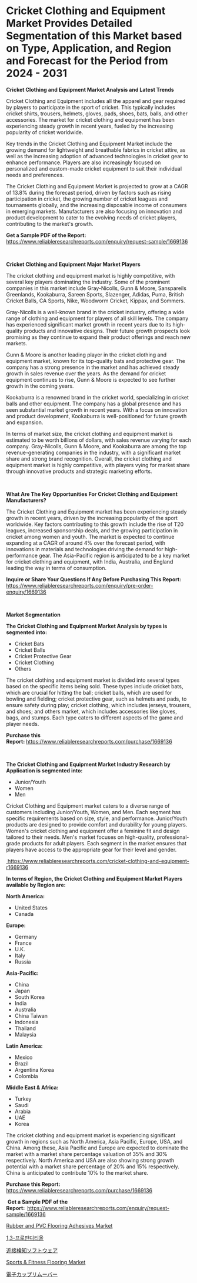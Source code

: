 <p><h1>Cricket Clothing and Equipment Market Provides Detailed Segmentation of this Market based on Type, Application, and Region and Forecast for the Period from 2024 - 2031</h1></p><p><strong>Cricket Clothing and Equipment Market Analysis and Latest Trends</strong></p>
<p><p>Cricket Clothing and Equipment includes all the apparel and gear required by players to participate in the sport of cricket. This typically includes cricket shirts, trousers, helmets, gloves, pads, shoes, bats, balls, and other accessories. The market for cricket clothing and equipment has been experiencing steady growth in recent years, fueled by the increasing popularity of cricket worldwide.</p><p>Key trends in the Cricket Clothing and Equipment Market include the growing demand for lightweight and breathable fabrics in cricket attire, as well as the increasing adoption of advanced technologies in cricket gear to enhance performance. Players are also increasingly focused on personalized and custom-made cricket equipment to suit their individual needs and preferences.</p><p>The Cricket Clothing and Equipment Market is projected to grow at a CAGR of 13.8% during the forecast period, driven by factors such as rising participation in cricket, the growing number of cricket leagues and tournaments globally, and the increasing disposable income of consumers in emerging markets. Manufacturers are also focusing on innovation and product development to cater to the evolving needs of cricket players, contributing to the market's growth.</p></p>
<p><strong>Get a Sample PDF of the Report:&nbsp;</strong> <a href="https://www.reliableresearchreports.com/enquiry/request-sample/1669136">https://www.reliableresearchreports.com/enquiry/request-sample/1669136</a></p>
<p>&nbsp;</p>
<p><strong>Cricket Clothing and Equipment Major Market Players</strong></p>
<p><p>The cricket clothing and equipment market is highly competitive, with several key players dominating the industry. Some of the prominent companies in this market include Gray-Nicolls, Gunn & Moore, Sanspareils Greenlands, Kookaburra, Sareen Sports, Slazenger, Adidas, Puma, British Cricket Balls, CA Sports, Nike, Woodworm Cricket, Kippax, and Sommers.</p><p>Gray-Nicolls is a well-known brand in the cricket industry, offering a wide range of clothing and equipment for players of all skill levels. The company has experienced significant market growth in recent years due to its high-quality products and innovative designs. Their future growth prospects look promising as they continue to expand their product offerings and reach new markets.</p><p>Gunn & Moore is another leading player in the cricket clothing and equipment market, known for its top-quality bats and protective gear. The company has a strong presence in the market and has achieved steady growth in sales revenue over the years. As the demand for cricket equipment continues to rise, Gunn & Moore is expected to see further growth in the coming years.</p><p>Kookaburra is a renowned brand in the cricket world, specializing in cricket balls and other equipment. The company has a global presence and has seen substantial market growth in recent years. With a focus on innovation and product development, Kookaburra is well-positioned for future growth and expansion.</p><p>In terms of market size, the cricket clothing and equipment market is estimated to be worth billions of dollars, with sales revenue varying for each company. Gray-Nicolls, Gunn & Moore, and Kookaburra are among the top revenue-generating companies in the industry, with a significant market share and strong brand recognition. Overall, the cricket clothing and equipment market is highly competitive, with players vying for market share through innovative products and strategic marketing efforts.</p></p>
<p>&nbsp;</p>
<p><strong>What Are The Key Opportunities For Cricket Clothing and Equipment Manufacturers?</strong></p>
<p><p>The Cricket Clothing and Equipment market has been experiencing steady growth in recent years, driven by the increasing popularity of the sport worldwide. Key factors contributing to this growth include the rise of T20 leagues, increased sponsorship deals, and the growing participation in cricket among women and youth. The market is expected to continue expanding at a CAGR of around 4% over the forecast period, with innovations in materials and technologies driving the demand for high-performance gear. The Asia-Pacific region is anticipated to be a key market for cricket clothing and equipment, with India, Australia, and England leading the way in terms of consumption.</p></p>
<p><strong>Inquire or Share Your Questions If Any Before Purchasing This Report:</strong> <a href="https://www.reliableresearchreports.com/enquiry/pre-order-enquiry/1669136">https://www.reliableresearchreports.com/enquiry/pre-order-enquiry/1669136</a></p>
<p>&nbsp;</p>
<p><strong>Market Segmentation</strong></p>
<p><strong>The Cricket Clothing and Equipment Market Analysis by types is segmented into:</strong></p>
<p><ul><li>Cricket Bats</li><li>Cricket Balls</li><li>Cricket Protective Gear</li><li>Cricket Clothing</li><li>Others</li></ul></p>
<p><p>The cricket clothing and equipment market is divided into several types based on the specific items being sold. These types include cricket bats, which are crucial for hitting the ball; cricket balls, which are used for bowling and fielding; cricket protective gear, such as helmets and pads, to ensure safety during play; cricket clothing, which includes jerseys, trousers, and shoes; and others market, which includes accessories like gloves, bags, and stumps. Each type caters to different aspects of the game and player needs.</p></p>
<p><strong>Purchase this Report:&nbsp;</strong><a href="https://www.reliableresearchreports.com/purchase/1669136">https://www.reliableresearchreports.com/purchase/1669136</a></p>
<p>&nbsp;</p>
<p><strong>The Cricket Clothing and Equipment Market Industry Research by Application is segmented into:</strong></p>
<p><ul><li>Junior/Youth</li><li>Women</li><li>Men</li></ul></p>
<p><p>Cricket Clothing and Equipment market caters to a diverse range of customers including Junior/Youth, Women, and Men. Each segment has specific requirements based on size, style, and performance. Junior/Youth products are designed to provide comfort and durability for young players. Women's cricket clothing and equipment offer a feminine fit and design tailored to their needs. Men's market focuses on high-quality, professional-grade products for adult players. Each segment in the market ensures that players have access to the appropriate gear for their level and gender.</p></p>
<p><a href="https://www.reliableresearchreports.com/cricket-clothing-and-equipment-r1669136">&nbsp;https://www.reliableresearchreports.com/cricket-clothing-and-equipment-r1669136</a></p>
<p><strong>In terms of Region, the Cricket Clothing and Equipment Market Players available by Region are:</strong></p>
<p>
    <p> <strong> North America: </strong>
        <ul>
            <li>United States</li>
            <li>Canada</li>
        </ul>
        </p> 
    <p> <strong> Europe: </strong>
        <ul>
            <li>Germany</li>
            <li>France</li>
            <li>U.K.</li>
            <li>Italy</li>
            <li>Russia</li>
        </ul>
        </p> 
    <p> <strong> Asia-Pacific: </strong>
        <ul>
            <li>China</li>
            <li>Japan</li>
            <li>South Korea</li>
            <li>India</li>
            <li>Australia</li>
            <li>China Taiwan</li>
            <li>Indonesia</li>
            <li>Thailand</li>
            <li>Malaysia</li>
        </ul>
        </p> 
    <p> <strong> Latin America: </strong>
        <ul>
            <li>Mexico</li>
            <li>Brazil</li>
            <li>Argentina Korea</li>
            <li>Colombia</li>
        </ul>
        </p> 
    <p> <strong> Middle East & Africa: </strong>
        <ul>
            <li>Turkey</li>
            <li>Saudi</li>
            <li>Arabia</li>
            <li>UAE</li>
            <li>Korea</li>
        </ul>
    </p>
    </p>
<p><p>The cricket clothing and equipment market is experiencing significant growth in regions such as North America, Asia Pacific, Europe, USA, and China. Among these, Asia Pacific and Europe are expected to dominate the market with a market share percentage valuation of 35% and 30% respectively. North America and USA are also showing strong growth potential with a market share percentage of 20% and 15% respectively. China is anticipated to contribute 10% to the market share.</p></p>
<p><strong>Purchase this Report: </strong><a href="https://www.reliableresearchreports.com/purchase/1669136">https://www.reliableresearchreports.com/purchase/1669136</a></p>
<p>&nbsp;<strong>Get a Sample PDF of the Report:&nbsp;&nbsp;</strong><a href="https://www.reliableresearchreports.com/enquiry/request-sample/1669136">https://www.reliableresearchreports.com/enquiry/request-sample/1669136</a></p>
<p><strong></strong></p>
<p><p><a href="https://github.com/lsapaaep8/Market-Research-Report-List-1/blob/main/rubber-and-pvc-flooring-adhesives-market.md">Rubber and PVC Flooring Adhesives Market</a></p><p><a href="https://github.com/vanessagrant665567/Market-Research-Report-List-1/blob/main/5919811147731.md">1,3-프로판디티올</a></p><p><a href="https://github.com/lrlmopnhwd79300/Market-Research-Report-List-2/blob/main/9752991139815.md">近接検知ソフトウェア</a></p><p><a href="https://github.com/qrkceaah30/Market-Research-Report-List-1/blob/main/sports-fitness-flooring-market.md">Sports & Fitness Flooring Market</a></p><p><a href="https://github.com/AbigaleHuel/Market-Research-Report-List-1/blob/main/8312036139814.md">電子カップリムーバー</a></p></p>